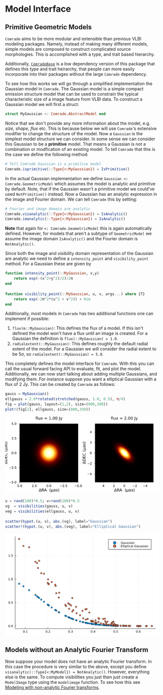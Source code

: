 # Model Interface


## Primitive Geometric Models

`Comrade` aims to be more modular and extensible than previous VLBI modeling packages. Namely, instead of making many different models, simple models are composed to construct complicated source morphologies. This is accomplished with a type, and trait based hierarchy.

Additionally, [`ComradeBase`](https://github.com/ptiede/ComradeBase.jl) is a low dependency version of this package that defines this type and trait heirarchy, that people can more easily incorporate into their packages without the large `Comrade` dependency.

To see how this works we will go through a simplified implementation the Gaussian model in `Comrade`. The Gaussian model is a simple compact emission structure model that can be used to constrain the typical characteristic size
of a image feature from VLBI data. To construct a Gaussian model we will first a struct:

```julia
struct MyGaussian <: Comrade.AbstractModel end
```

Notice that we don't provide any more information about the model, e.g. *size, shape, flux* etc. This is because below we will use `Comrade`'s extensive modifier to change the structure of the model.
Now a `Gaussian` is the simplest model structure we can consider. In some sense we can consider this Gaussian to be a **primitive** model. That means a Gaussian is not a combination or modfication of
an existing model. To tell `Comrade` that this is the case we define the following method:

```julia
# Tell Comrade Gaussian is a primitive model
Comrade.isprimitive(::Type{<:MyGaussian}) = IsPrimitive()
```

In the actual Gaussian implementation we define `Gaussian <: Comrade.GeometricModel` which assumes the model is analytic and primitive by default. 
Note, that if the Gaussian wasn't a primitive model we could've used `NotPrimitive()` instead.
Now a Gaussian has an analytic expression in the image and Fourier domain. We can tell `Comrade` this by setting:

```julia
# Fourier and image domain are analytic
Comrade.visanalytic(::Type{<:MyGaussian}) = IsAnalytic()
Comrade.imanalytic(::Type{<:MyGaussian}) = IsAnalytic()
```

**Note** that again for `<: Comrade.GeometricModel` this is again automatically defined. However, for models that aren't a subtype of `GeometricModel` we assume the image domain `IsAnalytic()` and the Fourier domain is `NotAnalytic()`.

Since both the image and visibility domain representation of the Gaussian are analytic we need to define a `intensity_point` and `visibility_point` method. For a Gaussian these are given by

```julia
function intensity_point(::MyGaussian, x,y)
    return exp(-(x^2+y^2)/2)/2π
end

function visibility_point(::MyGaussian, u, v, args...) where {T}
    return exp(-2π^2*(u^2 + v^2)) + 0im
end
```

Additionally, most models in `Comrade` has two additional functions one can implement if possible:

1. `flux(m::MyGaussian)`: This defines the flux of a model. If this isn't defined the model won't have a flux until an image is created. For a Gaussian the definition is `flux(::MyGaussian) = 1.0`.
2. `radialextent(::MyGaussian)`: This defines roughly the default radial extent of the model. For a Gaussian we will consider the radial extent to be $5σ$, so `radialextent(::MyGaussian) = 5.0`.

This completely defines the model interface for `Comrade`. With this you can call the usual forward facing API to evaluate, fit, and plot the model. Additionally, we can now start talking about
adding multiple Gaussians, and modifying them. For instance suppose you want a elliptical Gaussian with a flux of 2 Jy. This can be created by `Comrade` as follows:

```julia
gauss = MyGaussian()
ellgauss = 2.0*rotated(stretched(gauss, 1.0, 0.5), π/4)
fig = plot(gauss, layout=(1,2), size=(800,300))
plot!(fig[2], ellgauss, size=(800,350))
```
![Image](assets/gauss.png)


```julia
u = rand(100)*0.5; v=rand(100)*0.5
vg  = visibilities(gauss, u, v)
veg = visibilities(ellgauss, u, v)

scatter(hypot.(u, v), abs.(vg), label="Gaussian")
scatter!(hypot.(u, v), abs.(veg), label="Elliptical Gaussian")
```
![Image](assets/vis.png)

## Models without an Analytic Fourier Transform

Now suppose your model does not have an analytic Fourier transform. In this case the procedure is very similar to the above, except you define `visanalytic(::Type{<:MyModel}) = NotAnalytic()`.
However, everything else is the same. To compute visibilities
you just then just create a `ModelImage` type using the `modelimage` function. To see how this see [Modeling with non-analytic Fourier transforms](@ref).
